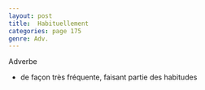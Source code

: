 ```yaml
---
layout: post
title:  Habituellement
categories: page 175
genre: Adv.
---
```


Adverbe

* de façon très fréquente, faisant partie des habitudes
